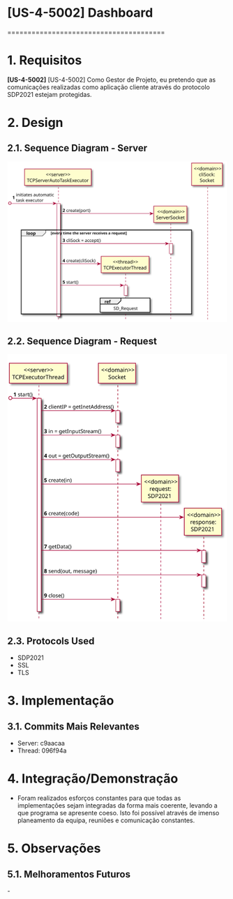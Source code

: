 # [US-4-5002] Dashboard
=======================================


# 1. Requisitos

**[US-4-5002]** [US-4-5002] Como Gestor de Projeto, eu pretendo que as comunicações realizadas como aplicação cliente através do protocolo SDP2021 estejam protegidas.

# 2. Design

## 2.1. Sequence Diagram - Server

![US-4-5002_SD_Server](US-4-5002_SD_Server.svg)

## 2.2. Sequence Diagram - Request

![US-4-5002_SD_Request](US-4-5002_SD_Request.svg)

## 2.3. Protocols Used

* SDP2021
* SSL
* TLS

# 3. Implementação

## 3.1. Commits Mais Relevantes
* Server: c9aacaa
* Thread: 096f94a


# 4. Integração/Demonstração

* Foram realizados esforços constantes para que todas as implementações sejam integradas da forma mais coerente, levando a que programa se apresente coeso.
  Isto foi possível através de imenso planeamento da equipa, reuniões e comunicação constantes.

# 5. Observações

## 5.1. Melhoramentos Futuros
\-